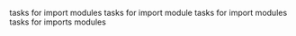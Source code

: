 tasks for import modules
tasks for import module
tasks for import modules
tasks for imports modules
